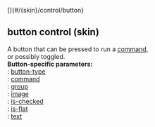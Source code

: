 []{#/{skin}/control/button}    
## button control (skin)    
A button that can be pressed to run a [command](/ref/%7Bskin%7D/commands/commands.md),    
or possibly toggled.    
**Button-specific parameters:**    
:   [button-type](/ref/%7Bskin%7D/param/button-type/button-type.md)    
:   [command](/ref/%7Bskin%7D/param/command/command.md)    
:   [group](/ref/%7Bskin%7D/param/group/group.md)    
:   [image](/ref/%7Bskin%7D/param/image/image.md)    
:   [is-checked](/ref/%7Bskin%7D/param/is-checked/is-checked.md)    
:   [is-flat](/ref/%7Bskin%7D/param/is-flat/is-flat.md)    
:   [text](/ref/%7Bskin%7D/param/text/text.md)  